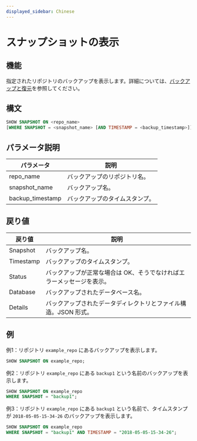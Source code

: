 ```yaml
---
displayed_sidebar: Chinese
---
```


# スナップショットの表示

## 機能

指定されたリポジトリのバックアップを表示します。詳細については、[バックアップと復元](../../../administration/Backup_and_restore.md)を参照してください。

## 構文

```SQL
SHOW SNAPSHOT ON <repo_name>
[WHERE SNAPSHOT = <snapshot_name> [AND TIMESTAMP = <backup_timestamp>]]
```

## パラメータ説明

| **パラメータ**   | **説明**           |
| ---------------- | ------------------ |
| repo_name        | バックアップのリポジトリ名。 |
| snapshot_name    | バックアップ名。       |
| backup_timestamp | バックアップのタイムスタンプ。 |

## 戻り値

| **戻り値**  | **説明**                                    |
| ----------- | ------------------------------------------- |
| Snapshot    | バックアップ名。                            |
| Timestamp   | バックアップのタイムスタンプ。              |
| Status      | バックアップが正常な場合は OK、そうでなければエラーメッセージを表示。 |
| Database    | バックアップされたデータベース名。          |
| Details     | バックアップされたデータディレクトリとファイル構造。JSON 形式。 |

## 例

例1：リポジトリ `example_repo` にあるバックアップを表示します。

```SQL
SHOW SNAPSHOT ON example_repo;
```

例2：リポジトリ `example_repo` にある `backup1` という名前のバックアップを表示します。

```SQL
SHOW SNAPSHOT ON example_repo
WHERE SNAPSHOT = "backup1";
```

例3：リポジトリ `example_repo` にある `backup1` という名前で、タイムスタンプが `2018-05-05-15-34-26` のバックアップを表示します。

```SQL
SHOW SNAPSHOT ON example_repo 
WHERE SNAPSHOT = "backup1" AND TIMESTAMP = "2018-05-05-15-34-26";
```
